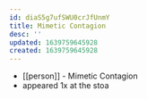 ```yaml
---
id: diaS5g7ufSWU0crJfUnmY
title: Mimetic Contagion
desc: ''
updated: 1639759645928
created: 1639759645928
---
```



- [[person]] - Mimetic Contagion
- appeared 1x at the stoa
